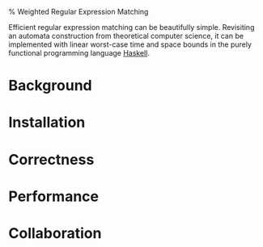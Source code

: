 % Weighted Regular Expression Matching

Efficient regular expression matching can be beautifully
simple. Revisiting an automata construction from theoretical computer
science, it can be implemented with linear worst-case time and space
bounds in the purely functional programming language [Haskell].

[Haskell]: http://hackage.haskell.org/platform/

# Background

# Installation

# Correctness

# Performance

# Collaboration


